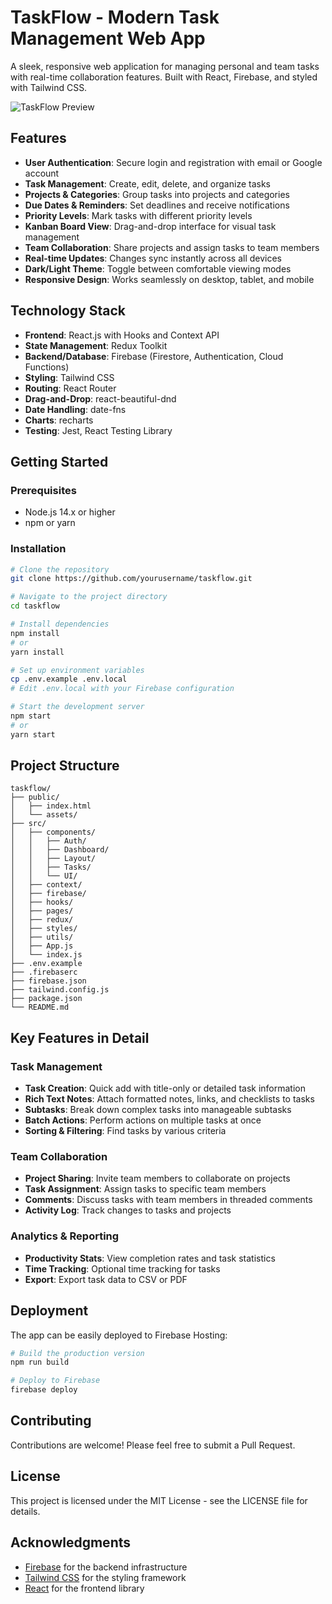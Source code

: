 # TaskFlow - Modern Task Management Web App

A sleek, responsive web application for managing personal and team tasks with real-time collaboration features. Built with React, Firebase, and styled with Tailwind CSS.

![TaskFlow Preview](preview.png)

## Features

- **User Authentication**: Secure login and registration with email or Google account
- **Task Management**: Create, edit, delete, and organize tasks
- **Projects & Categories**: Group tasks into projects and categories
- **Due Dates & Reminders**: Set deadlines and receive notifications
- **Priority Levels**: Mark tasks with different priority levels
- **Kanban Board View**: Drag-and-drop interface for visual task management
- **Team Collaboration**: Share projects and assign tasks to team members
- **Real-time Updates**: Changes sync instantly across all devices
- **Dark/Light Theme**: Toggle between comfortable viewing modes
- **Responsive Design**: Works seamlessly on desktop, tablet, and mobile

## Technology Stack

- **Frontend**: React.js with Hooks and Context API
- **State Management**: Redux Toolkit
- **Backend/Database**: Firebase (Firestore, Authentication, Cloud Functions)
- **Styling**: Tailwind CSS
- **Routing**: React Router
- **Drag-and-Drop**: react-beautiful-dnd
- **Date Handling**: date-fns
- **Charts**: recharts
- **Testing**: Jest, React Testing Library

## Getting Started

### Prerequisites
- Node.js 14.x or higher
- npm or yarn

### Installation

```bash
# Clone the repository
git clone https://github.com/yourusername/taskflow.git

# Navigate to the project directory
cd taskflow

# Install dependencies
npm install
# or
yarn install

# Set up environment variables
cp .env.example .env.local
# Edit .env.local with your Firebase configuration

# Start the development server
npm start
# or
yarn start
```

## Project Structure

```
taskflow/
├── public/
│   ├── index.html
│   └── assets/
├── src/
│   ├── components/
│   │   ├── Auth/
│   │   ├── Dashboard/
│   │   ├── Layout/
│   │   ├── Tasks/
│   │   └── UI/
│   ├── context/
│   ├── firebase/
│   ├── hooks/
│   ├── pages/
│   ├── redux/
│   ├── styles/
│   ├── utils/
│   ├── App.js
│   └── index.js
├── .env.example
├── .firebaserc
├── firebase.json
├── tailwind.config.js
├── package.json
└── README.md
```

## Key Features in Detail

### Task Management
- **Task Creation**: Quick add with title-only or detailed task information
- **Rich Text Notes**: Attach formatted notes, links, and checklists to tasks
- **Subtasks**: Break down complex tasks into manageable subtasks
- **Batch Actions**: Perform actions on multiple tasks at once
- **Sorting & Filtering**: Find tasks by various criteria

### Team Collaboration
- **Project Sharing**: Invite team members to collaborate on projects
- **Task Assignment**: Assign tasks to specific team members
- **Comments**: Discuss tasks with team members in threaded comments
- **Activity Log**: Track changes to tasks and projects

### Analytics & Reporting
- **Productivity Stats**: View completion rates and task statistics
- **Time Tracking**: Optional time tracking for tasks
- **Export**: Export task data to CSV or PDF

## Deployment

The app can be easily deployed to Firebase Hosting:

```bash
# Build the production version
npm run build

# Deploy to Firebase
firebase deploy
```

## Contributing

Contributions are welcome! Please feel free to submit a Pull Request.

## License

This project is licensed under the MIT License - see the LICENSE file for details.

## Acknowledgments

- [Firebase](https://firebase.google.com/) for the backend infrastructure
- [Tailwind CSS](https://tailwindcss.com/) for the styling framework
- [React](https://reactjs.org/) for the frontend library 